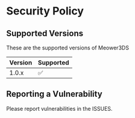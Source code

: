 # Security Policy

## Supported Versions

These are the supported versions of Meower3DS

| Version | Supported          |
| ------- | ------------------ |
| 1.0.x   | :white_check_mark: |

## Reporting a Vulnerability

Please report vulnerabilities in the ISSUES.
